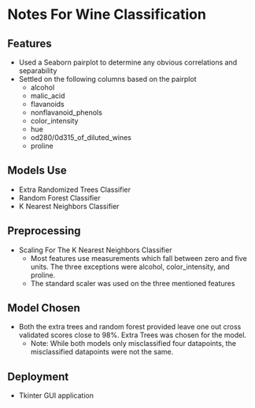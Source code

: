 # Notes For Wine Classification

## Features
* Used a Seaborn pairplot to determine any obvious correlations and separability
* Settled on the following columns based on the pairplot
    - alcohol 
    - malic_acid
    - flavanoids
    - nonflavanoid_phenols
    - color_intensity
    - hue
    - od280/0d315_of_diluted_wines
    - proline

## Models Use
* Extra Randomized Trees Classifier
* Random Forest Classifier
* K Nearest Neighbors Classifier

## Preprocessing
* Scaling For The K Nearest Neighbors Classifier
    - Most features use measurements which fall between zero and five units. The three exceptions were alcohol, color_intensity, and proline.
    - The standard scaler was used on the three mentioned features

## Model Chosen
* Both the extra trees and random forest provided leave one out cross validated scores close to 98%. Extra Trees was chosen for the model.
    - Note: While both models only misclassified four datapoints, the misclassified datapoints were not the same.

## Deployment
* Tkinter GUI application
